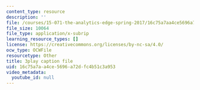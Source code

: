 ```yaml
---
content_type: resource
description: ''
file: /courses/15-071-the-analytics-edge-spring-2017/16c75a7aa4ce5696a72dfc4b51c3a953_Cfx7hyAoGL4.vtt
file_size: 10064
file_type: application/x-subrip
learning_resource_types: []
license: https://creativecommons.org/licenses/by-nc-sa/4.0/
ocw_type: OCWFile
resourcetype: Other
title: 3play caption file
uid: 16c75a7a-a4ce-5696-a72d-fc4b51c3a953
video_metadata:
  youtube_id: null
---
```

